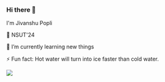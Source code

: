 ### Hi there 👋

I'm Jivanshu Popli

🏫 NSUT'24

🌱 I’m currently learning new things

⚡ Fun fact: Hot water will turn into ice faster than cold water.

![](https://github.com/jivanshu-popli/github-stats/blob/master/generated/overview.svg)

<!--
**jivanshu-popli/jivanshu-popli** is a ✨ _special_ ✨ repository because its `README.md` (this file) appears on your GitHub profile.

Here are some ideas to get you started:

- 🔭 I’m currently working on ...
- 🌱 I’m currently learning ...
- 👯 I’m looking to collaborate on ...
- 🤔 I’m looking for help with ...
- 💬 Ask me about ...
- 📫 How to reach me: ...
- 😄 Pronouns: ...
- ⚡ Fun fact: ...
-->
